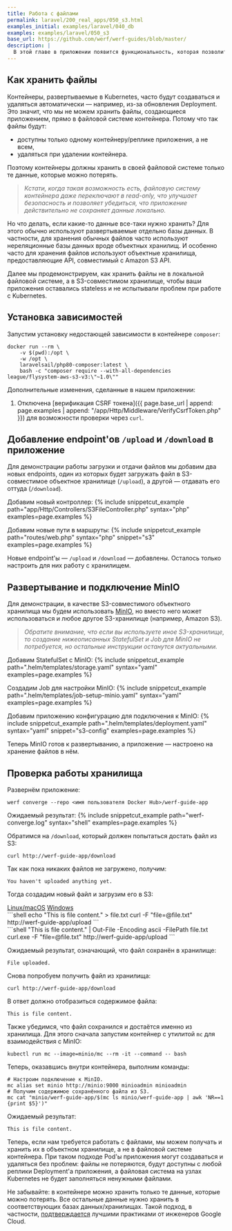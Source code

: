 ```yaml
---
title: Работа с файлами
permalink: laravel/200_real_apps/050_s3.html
examples_initial: examples/laravel/040_db
examples: examples/laravel/050_s3
base_url: https://github.com/werf/werf-guides/blob/master/
description: |
  В этой главе в приложении появится функциональность, которая позволит загружать и скачивать файлы. Будут рассмотрены особенности работы с файлами в Kubernetes, а также продемонстрирован рабочий пример с использованием S3-хранилища.
---
```


## Как хранить файлы

Контейнеры, развертываемые в Kubernetes, часто будут создаваться и удаляться автоматически — например, из-за обновления Deployment. Это значит, что мы не можем хранить файлы, создающиеся приложением, прямо в файловой системе контейнера. Потому что так файлы будут:
* доступны только одному контейнеру/реплике приложения, а не всем,
* удаляться при удалении контейнера.

Поэтому контейнеры должны хранить в своей файловой системе только те данные, которые можно потерять.

> _Кстати, когда такая возможность есть, файловую систему контейнера даже переключают в read-only, что улучшает безопасность и позволяет убедиться, что приложение действительно не сохраняет данные локально._

Но что делать, если какие-то данные все-таки нужно хранить? Для этого обычно используют развертываемые отдельно базы данных. В частности, для хранения обычных файлов часто используют нереляционные базы данных вроде объектных хранилищ. И особенно часто для хранения файлов используют объектные хранилища, предоставляющие API, совместимый с Amazon S3 API.

Далее мы продемонстрируем, как хранить файлы не в локальной файловой системе, а в S3-совместимом хранилище, чтобы ваши приложения оставались stateless и не испытывали проблем при работе с Kubernetes.

## Установка зависимостей

Запустим установку недостающей зависимости в контейнере `composer`:
```shell
docker run --rm \
    -v $(pwd):/opt \
    -w /opt \
    laravelsail/php80-composer:latest \
    bash -c "composer require --with-all-dependencies league/flysystem-aws-s3-v3:\"~1.0\""
```

Дополнительные изменения, сделанные в нашем приложении:
1. Отключена [верификация CSRF токена]({{ page.base_url | append: page.examples | append: "/app/Http/Middleware/VerifyCsrfToken.php" }}) для возможности проверки через `curl`.

## Добавление endpoint'ов `/upload` и `/download` в приложение

Для демонстрации работы загрузки и отдачи файлов мы добавим два новых endpoints, один из которых будет загружать файл в S3-совместимое объектное хранилище (`/upload`), а другой — отдавать его оттуда (`/download`).

Добавим новый контроллер:
{% include snippetcut_example path="app/Http/Controllers/S3FileController.php" syntax="php" examples=page.examples %}

Добавим новые пути в маршруты:
{% include snippetcut_example path="routes/web.php" syntax="php" snippet="s3" examples=page.examples %}

Новые endpoint'ы — `/upload` и `/download` — добавлены. Осталось только настроить для них работу с хранилищем.

## Развертывание и подключение MinIO

Для демонстрации, в качестве S3-совместимого объектного хранилища мы будем использовать [MinIO](https://min.io/), но вместо него может использоваться и любое другое S3-хранилище (например, Amazon S3).

> _Обратите внимание, что если вы используете иное S3-хранилище, то создание нижеописанных StatefulSet и Job для MinIO не потребуется, но остальные инструкции останутся актуальными._

Добавим StatefulSet с MinIO:
{% include snippetcut_example path=".helm/templates/storage.yaml" syntax="yaml" examples=page.examples %}

Создадим Job для настройки MinIO:
{% include snippetcut_example path=".helm/templates/job-setup-minio.yaml" syntax="yaml" examples=page.examples %}

Добавим приложению конфигурацию для подключения к MinIO:
{% include snippetcut_example path=".helm/templates/deployment.yaml" syntax="yaml" snippet="s3-config" examples=page.examples %}

Теперь MinIO готов к развертыванию, а приложение — настроено на хранение файлов в нём.

## Проверка работы хранилища

Развернём приложение:
```shell
werf converge --repo <имя пользователя Docker Hub>/werf-guide-app
```

Ожидаемый результат:
{% include snippetcut_example path="werf-converge.log" syntax="shell" examples=page.examples %}

Обратимся на `/download`, который должен попытаться достать файл из S3:
```shell
curl http://werf-guide-app/download
```

Так как пока никаких файлов не загружено, получим:
```
You haven't uploaded anything yet.
```

Тогда создадим новый файл и загрузим его в S3:
<div class="tabs">
<a href="javascript:void(0)" class="tabs__btn tabs__s3__btn active" onclick="openTab(event, 'tabs__s3__btn', 'tabs__s3__content', 'tab__s3__linux_macos')">Linux/macOS</a>
<a href="javascript:void(0)" class="tabs__btn tabs__s3__btn" onclick="openTab(event, 'tabs__s3__btn', 'tabs__s3__content', 'tab__s3__windows')">Windows</a>
</div>
<div id="tab__s3__linux_macos" class="tabs__content tabs__s3__content active" markdown="1">
```shell
echo "This is file content." > file.txt
curl -F "file=@file.txt" http://werf-guide-app/upload
```
</div>
<div id="tab__s3__windows" class="tabs__content tabs__s3__content" markdown="1">
```shell
"This is file content." | Out-File -Encoding ascii -FilePath file.txt
curl.exe -F "file=@file.txt" http://werf-guide-app/upload
```
</div>

Ожидаемый результат, означающий, что файл сохранён в хранилище:
```
File uploaded.
```

Снова попробуем получить файл из хранилища:
```shell
curl http://werf-guide-app/download
```

В ответ должно отобразиться содержимое файла:
```
This is file content.
```

Также убедимся, что файл сохранился и достаётся именно из хранилища. Для этого сначала запустим контейнер с утилитой `mc` для взаимодействия с MinIO:
```shell
kubectl run mc --image=minio/mc --rm -it --command -- bash
```

Теперь, оказавшись внутри контейнера, выполним команды:
```shell
# Настроим подключение к MinIO.
mc alias set minio http://minio:9000 minioadmin minioadmin
# Получим содержимое сохранённого файла из S3.
mc cat "minio/werf-guide-app/$(mc ls minio/werf-guide-app | awk 'NR==1 {print $5}')"
```

Ожидаемый результат:
```
This is file content.
```

Теперь, если нам требуется работать с файлами, мы можем получать и хранить их в объектном хранилище, а не в файловой системе контейнера. При таком подходе Pod'ы приложения могут создаваться и удаляться без проблем: файлы не потеряются, будут доступны с любой реплики Deployment'а приложения, а файловая система на узлах Kubernetes не будет заполняться ненужными файлами.

Не забывайте: в контейнере можно хранить только те данные, которые можно потерять. Все остальные данные нужно хранить в соответствующих базах данных/хранилищах. Такой подход, в частности, [подтверждается](https://cloud.google.com/architecture/best-practices-for-operating-containers#ensure_that_your_containers_are_stateless_and_immutable) лучшими практиками от инженеров Google Cloud.
